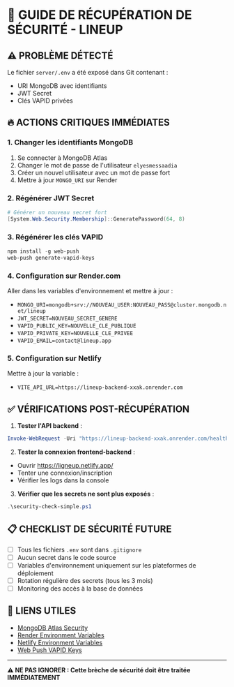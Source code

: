 # 🚨 GUIDE DE RÉCUPÉRATION DE SÉCURITÉ - LINEUP

## ⚠️ PROBLÈME DÉTECTÉ

Le fichier `server/.env` a été exposé dans Git contenant :

- URI MongoDB avec identifiants
- JWT Secret
- Clés VAPID privées

## 🔥 ACTIONS CRITIQUES IMMÉDIATES

### 1. **Changer les identifiants MongoDB**

1. Se connecter à MongoDB Atlas
2. Changer le mot de passe de l'utilisateur `elyesmessaadia`
3. Créer un nouvel utilisateur avec un mot de passe fort
4. Mettre à jour `MONGO_URI` sur Render

### 2. **Régénérer JWT Secret**

```powershell
# Générer un nouveau secret fort
[System.Web.Security.Membership]::GeneratePassword(64, 8)
```

### 3. **Régénérer les clés VAPID**

```powershell
npm install -g web-push
web-push generate-vapid-keys
```

### 4. **Configuration sur Render.com**

Aller dans les variables d'environnement et mettre à jour :

- `MONGO_URI=mongodb+srv://NOUVEAU_USER:NOUVEAU_PASS@cluster.mongodb.net/lineup`
- `JWT_SECRET=NOUVEAU_SECRET_GENERE`
- `VAPID_PUBLIC_KEY=NOUVELLE_CLE_PUBLIQUE`
- `VAPID_PRIVATE_KEY=NOUVELLE_CLE_PRIVEE`
- `VAPID_EMAIL=contact@lineup.app`

### 5. **Configuration sur Netlify**

Mettre à jour la variable :

- `VITE_API_URL=https://lineup-backend-xxak.onrender.com`

## ✅ VÉRIFICATIONS POST-RÉCUPÉRATION

1. **Tester l'API backend** :

```powershell
Invoke-WebRequest -Uri "https://lineup-backend-xxak.onrender.com/health"
```

2. **Tester la connexion frontend-backend** :

- Ouvrir <https://ligneup.netlify.app/>
- Tenter une connexion/inscription
- Vérifier les logs dans la console

3. **Vérifier que les secrets ne sont plus exposés** :

```powershell
.\security-check-simple.ps1
```

## 📋 CHECKLIST DE SÉCURITÉ FUTURE

- [ ] Tous les fichiers `.env` sont dans `.gitignore`
- [ ] Aucun secret dans le code source
- [ ] Variables d'environnement uniquement sur les plateformes de déploiement
- [ ] Rotation régulière des secrets (tous les 3 mois)
- [ ] Monitoring des accès à la base de données

## 🔗 LIENS UTILES

- [MongoDB Atlas Security](https://docs.atlas.mongodb.com/security/)
- [Render Environment Variables](https://render.com/docs/environment-variables)
- [Netlify Environment Variables](https://docs.netlify.com/environment-variables/overview/)
- [Web Push VAPID Keys](https://web.dev/push-notifications-web-push-protocol/)

---
**⚠️ NE PAS IGNORER : Cette brèche de sécurité doit être traitée IMMÉDIATEMENT**
